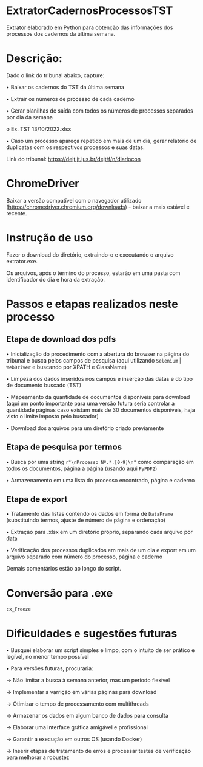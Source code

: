 # ExtratorCadernosProcessosTST
Extrator elaborado em Python para obtenção das informações dos processos dos cadernos da última semana.

# Descrição:

Dado o link do tribunal abaixo, capture:

• Baixar os cadernos do TST da última semana

• Extrair os números de processo de cada caderno

• Gerar planilhas de saída com todos os números de processos
separados por dia da semana

o Ex. TST 13/10/2022.xlsx

• Caso um processo apareça repetido em mais de um dia, gerar
relatório de duplicatas com os respectivos processos e suas datas.

Link do tribunal: https://dejt.jt.jus.br/dejt/f/n/diariocon

# ChromeDriver

Baixar a versão compatível com o navegador utilizado (https://chromedriver.chromium.org/downloads) - baixar a mais estável e recente.

# Instrução de uso

Fazer o download do diretório, extraindo-o e executando o arquivo extrator.exe.

Os arquivos, após o término do processo, estarão em uma pasta com identificador do dia e hora da extração.

# Passos e etapas realizados neste processo

## Etapa de download dos pdfs

• Inicialização do procedimento com a abertura do browser na página do tribunal e busca pelos campos de pesquisa (aqui utilizando `Selenium` | `WebDriver` e buscando por XPATH e ClassName)

• Limpeza dos dados inseridos nos campos e inserção das datas e do tipo de documento buscado (TST)

• Mapeamento da quantidade de documentos disponíveis para download (aqui um ponto importante para uma versão futura seria controlar a quantidade páginas caso existam mais de 30 documentos disponíveis, haja visto o limite imposto pelo buscador)

• Download dos arquivos para um diretório criado previamente

## Etapa de pesquisa por termos

• Busca por uma string `r"\nProcesso Nº.*.[0-9]\n"` como comparação em todos os documentos, página a página (usando aqui `PyPDF2`)

• Armazenamento em uma lista do processo encontrado, página e caderno

## Etapa de export

• Tratamento das listas contendo os dados em forma de `DataFrame` (substituindo termos, ajuste de número de página e ordenação)

• Extração para .xlsx em um diretório próprio, separando cada arquivo por data

• Verificação dos processos duplicados em mais de um dia e export em um arquivo separado com número do processo, página e caderno

Demais comentários estão ao longo do script.

# Conversão para .exe

`cx_Freeze`

# Dificuldades e sugestões futuras

• Busquei elaborar um script simples e limpo, com o intuito de ser prático e legível, no menor tempo possível

• Para versões futuras, procuraria:

  -> Não limitar a busca à semana anterior, mas um período flexível
  
  -> Implementar a varrição em várias páginas para download
  
  -> Otimizar o tempo de processamento com multithreads
  
  -> Armazenar os dados em algum banco de dados para consulta
  
  -> Elaborar uma interface gráfica amigável e profissional
  
  -> Garantir a execução em outros OS (usando Docker)
  
  -> Inserir etapas de tratamento de erros e processar testes de verificação para melhorar a robustez


